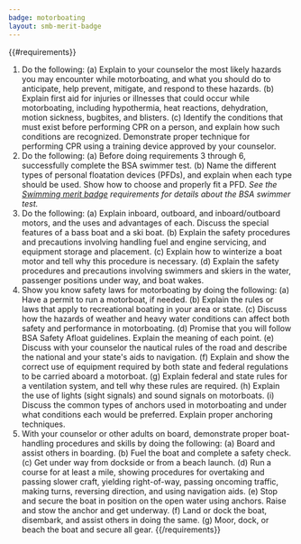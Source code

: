 ```yaml
---
badge: motorboating
layout: smb-merit-badge
---
```


{{#requirements}}
1. Do the following:
    (a) Explain to your counselor the most likely hazards you may encounter while motorboating, and what you should do to anticipate, help prevent, mitigate, and respond to these hazards.
    (b) Explain first aid for injuries or illnesses that could occur while motorboating, including hypothermia, heat reactions, dehydration, motion sickness, bugbites, and blisters.
    (c) Identify the conditions that must exist before performing CPR on a person, and explain how such conditions are recognized. Demonstrate proper technique for performing CPR using a training device approved by your counselor.
2. Do the following:
    (a) Before doing requirements 3 through 6, successfully complete the BSA swimmer test.
    (b) Name the different types of personal floatation devices (PFDs), and explain when each type should be used. Show how to choose and properly fit a PFD.
        *See the [Swimming merit badge](../swimming/) requirements for details about the BSA swimmer test.*
3. Do the following:
    (a) Explain inboard, outboard, and inboard/outboard motors, and the uses and advantages of each. Discuss the special features of a bass boat and a ski boat.
    (b) Explain the safety procedures and precautions involving handling fuel and engine servicing, and equipment storage and placement.
    (c) Explain how to winterize a boat motor and tell why this procedure is necessary.
    (d) Explain the safety procedures and precautions involving swimmers and skiers in the water, passenger positions under way, and boat wakes.
4. Show you know safety laws for motorboating by doing the following:
    (a) Have a permit to run a motorboat, if needed.
    (b) Explain the rules or laws that apply to recreational boating in your area or state.
    (c) Discuss how the hazards of weather and heavy water conditions can affect both safety and performance in motorboating.
    (d) Promise that you will follow BSA Safety Afloat guidelines. Explain the meaning of each point.
    (e) Discuss with your counselor the nautical rules of the road and describe the national and your state's aids to navigation.
    (f) Explain and show the correct use of equipment required by both state and federal regulations to be carried aboard a motorboat.
    (g) Explain federal and state rules for a ventilation system, and tell why these rules are required.
    (h) Explain the use of lights (sight signals) and sound signals on motorboats.
    (i) Discuss the common types of anchors used in motorboating and under what conditions each would be preferred. Explain proper anchoring techniques.
5. With your counselor or other adults on board, demonstrate proper boat-handling procedures and skills by doing the following:
    (a) Board and assist others in boarding.
    (b) Fuel the boat and complete a safety check.
    (c) Get under way from dockside or from a beach launch.
    (d) Run a course for at least a mile, showing procedures for overtaking and passing slower craft, yielding right-of-way, passing oncoming traffic, making turns, reversing direction, and using navigation aids.
    (e) Stop and secure the boat in position on the open water using anchors. Raise and stow the anchor and get underway.
    (f) Land or dock the boat, disembark, and assist others in doing the same.
    (g) Moor, dock, or beach the boat and secure all gear.
{{/requirements}}

